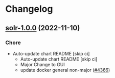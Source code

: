 # Changelog



## [solr-1.0.0](https://github.com/truecharts/charts/compare/solr-0.0.92...solr-1.0.0) (2022-11-10)

### Chore

- Auto-update chart README [skip ci]
  - Auto-update chart README [skip ci]
  - Major Change to GUI
  - update docker general non-major ([#4366](https://github.com/truecharts/charts/issues/4366))
  
  